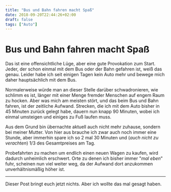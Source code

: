 ```yaml
---
title: "Bus und Bahn fahren macht Spaß"
date: 2018-09-20T22:44:26+02:00
draft: false
tags: ["Auto"]
---
```


# Bus und Bahn fahren macht Spaß

Das ist eine offensichtliche Lüge, aber eine gute Provokation zum Start. Jeder, der schon einmal mit dem Bus oder der Bahn gefahren ist, weiß das genau. Leider habe ich seit einigen Tagen kein Auto mehr und bewege mich daher hauptsächlich mit dem Bus.

Normalerweise würde man an dieser Stelle darüber schwadronieren, wie schlimm es ist, länger mit einer Menge fremder Menschen auf engem Raum zu hocken. Aber was mich am meisten stört, und das beim Bus und Bahn fahren, ist der zeitliche Aufwand. Strecken, die ich mit dem Auto bisher in 45 Minuten zurück gelegt habe, dauern nun knapp 90 Minuten, wobei ich einmal umsteigen und einiges zu Fuß laufen muss.

Aus dem Grund bin übernachte aktuell auch nicht mehr zuhause, sondern bei meiner Mutter. Von hier aus brauche ich zwar auch noch immer eine Stunde, aber immerhin spare ich so 2 mal 30 Minuten und (_auch nicht zu verachten_) 1/3 des Gesamtpreises am Tag.

Probefahrten zu machen um endlich einen neuen Wagen zu kaufen, wird dadurch unheimlich erschwert. Orte zu denen ich bisher immer "_mal eben_" fuhr, scheinen nun viel weiter weg, da der Aufwand dort anzukommen unverhältnismäßig höher ist.

---
Dieser Post bringt euch jetzt nichts. Aber ich wollte das mal gesagt haben.
